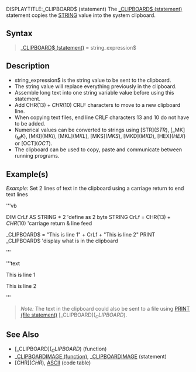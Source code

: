 DISPLAYTITLE:_CLIPBOARD$ (statement)
The [_CLIPBOARD$ (statement)](_CLIPBOARD$ (statement)) statement copies the [STRING](STRING) value into the system clipboard.


## Syntax

> [_CLIPBOARD$ (statement)](_CLIPBOARD$ (statement)) = string_expression$


## Description

* string_expression$ is the string value to be sent to the clipboard.
* The string value will replace everything previously in the clipboard.
* Assemble long text into one string variable value before using this statement.
* Add CHR$(13) + CHR$(10) CRLF characters to move to a new clipboard line.
* When copying text files, end line CRLF characters 13 and 10 do not have to be added.
* Numerical values can be converted to strings using [STR$](STR$), [_MK$](_MK$), [MKI$](MKI$), [MKL$](MKL$), [MKS$](MKS$), [MKD$](MKD$), [HEX$](HEX$) or [OCT$](OCT$).
* The clipboard can be used to copy, paste and communicate between running programs.


## Example(s)

*Example:* Set 2 lines of text in the clipboard using a carriage return to end text lines

'''vb

DIM CrLf AS STRING * 2            'define as 2 byte STRING
CrLf = CHR$(13) + CHR$(10)        'carriage return & line feed 

_CLIPBOARD$ = "This is line 1" + CrLf + "This is line 2" 
PRINT _CLIPBOARD$                 'display what is in the clipboard


'''

'''text

This is line 1

This is line 2

'''

> *Note:* The text in the clipboard could also be sent to a file using [PRINT (file statement)](PRINT (file statement)) [_CLIPBOARD$](_CLIPBOARD$).


## See Also

* [_CLIPBOARD$](_CLIPBOARD$) (function)
* [_CLIPBOARDIMAGE (function)](_CLIPBOARDIMAGE (function)), [_CLIPBOARDIMAGE](_CLIPBOARDIMAGE) (statement)
* [CHR$](CHR$), [ASCII](ASCII) (code table)





